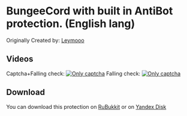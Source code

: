 BungeeCord with built in AntiBot protection. (English lang)
==========
Originally Created by: [Leymooo](https://github.com/Leymooo/BungeeCord)

Videos
--------
Captcha+Falling check:
[![Only captcha](https://i.ytimg.com/vi/S27EbttIG-8/1.jpg)](https://youtu.be/S27EbttIG-8)
Falling check:
[![Only captcha](https://i.ytimg.com/vi/23O16oJyvl8/1.jpg)](https://youtu.be/23O16oJyvl8)

Download
--------
You can download this protection on [RuBukkit](http://www.rubukkit.org/threads/137038/) or on [Yandex Disk](https://yadi.sk/d/QrSeJWeU3LAq4p)
